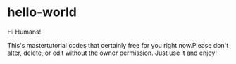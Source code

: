 # hello-world

Hi Humans!

This's mastertutorial codes that certainly free for you right now.Please don't alter, delete, or edit without the owner permission.
Just use it and enjoy!
